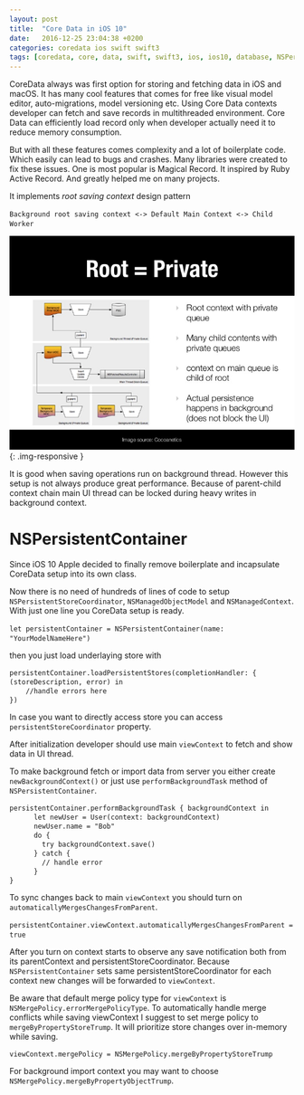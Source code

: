 ```yaml
---
layout: post
title:  "Core Data in iOS 10"
date:   2016-12-25 23:04:38 +0200
categories: coredata ios swift swift3
tags: [coredata, core, data, swift, swift3, ios, ios10, database, NSPersistentContainer, NSManagedContext, stack, xcode]
---
```


CoreData always was first option for storing and fetching data in iOS and macOS. It has many cool features that comes for free like visual model editor, auto-migrations, model versioning etc. Using Core Data contexts developer can fetch and save records in multithreaded environment. Core Data can efficiently load record only when developer actually need it to reduce memory consumption.

But with all these features comes complexity and a lot of boilerplate code. Which easily can lead to bugs and crashes. Many libraries were created to fix these issues. One is most popular is Magical Record. It inspired by Ruby Active Record. And greatly helped me on many projects.

It implements _root saving context_ design pattern

`Background root saving context <-> Default Main Context <-> Child Worker`

![image-title-here](/assets/posts/2016-12-25-core-data-ios-10-swift-swift/core-data-stack.jpg){: .img-responsive }

It is good when saving operations run on background thread. However this setup is not always produce great performance. Because of parent-child context chain main UI thread can be locked during heavy writes in background context.

# NSPersistentContainer

Since iOS 10 Apple decided to finally remove boilerplate and incapsulate CoreData setup into its own class.

Now there is no need of hundreds of lines of code to setup `NSPersistentStoreCoordinator`, `NSManagedObjectModel` and `NSManagedContext`.
With just one line you CoreData setup is ready.  

`let persistentContainer = NSPersistentContainer(name: "YourModelNameHere")`

then you just load underlaying store with

```
persistentContainer.loadPersistentStores(completionHandler: { (storeDescription, error) in
    //handle errors here
})
```

In case you want to directly access store you can access `persistentStoreCoordinator` property.

After initialization developer should use main `viewContext` to fetch and show data in UI thread.

To make background fetch or import data from server you either create `newBackgroundContext()` or just use `performBackgroundTask` method of `NSPersistentContainer`.

```
persistentContainer.performBackgroundTask { backgroundContext in
      let newUser = User(context: backgroundContext)
      newUser.name = "Bob"
      do {
        try backgroundContext.save()
      } catch {
        // handle error
      }
}
```

To sync changes back to main `viewContext` you should turn on `automaticallyMergesChangesFromParent`.

`persistentContainer.viewContext.automaticallyMergesChangesFromParent = true`

After you turn on context starts to observe any save notification both from its parentContext and persistentStoreCoordinator. Because `NSPersistentContainer` sets same persistentStoreCoordinator for each context new changes will be forwarded to `viewContext`.

Be aware that default merge policy type for `viewContext` is `NSMergePolicy.errorMergePolicyType`.
To automatically handle merge conflicts while saving viewContext I suggest to set merge policy to `mergeByPropertyStoreTrump`. It will prioritize store changes over in-memory while saving.

```
viewContext.mergePolicy = NSMergePolicy.mergeByPropertyStoreTrump
```

For background import context you may want to choose `NSMergePolicy.mergeByPropertyObjectTrump`.
